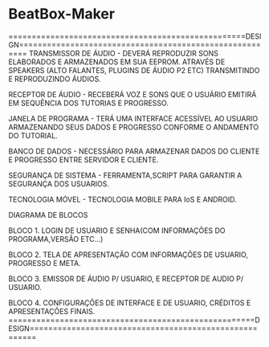 # BeatBox-Maker

===================================================DESIGN========================================================
TRANSMISSOR DE ÁUDIO - DEVERÁ REPRODUZIR SONS ELABORADOS E ARMAZENADOS EM SUA EEPROM.
ATRAVÉS DE SPEAKERS (ALTO FALANTES, PLUGINS DE ÁUDIO P2 ETC) TRANSMITINDO E REPRODUZINDO ÁUDIOS.

RECEPTOR DE ÁUDIO - RECEBERÁ VOZ E SONS QUE O USUÁRIO EMITIRÁ EM SEQUÊNCIA DOS TUTORIAS E PROGRESSO.

JANELA DE PROGRAMA - TERÁ UMA INTERFACE ACESSÍVEL AO USUARIO ARMAZENANDO SEUS DADOS E PROGRESSO CONFORME O ANDAMENTO DO TUTORIAL.

BANCO DE DADOS - NECESSÁRIO PARA ARMAZENAR DADOS DO CLIENTE E PROGRESSO ENTRE SERVIDOR E CLIENTE.

SEGURANÇA DE SISTEMA  - FERRAMENTA,SCRIPT PARA GARANTIR A SEGURANÇA DOS USUARIOS.

TECNOLOGIA MÓVEL - TECNOLOGIA MOBILE PARA IoS E ANDROID.


DIAGRAMA DE BLOCOS

BLOCO 1.
LOGIN DE USUARIO E SENHA(COM INFORMAÇÕES DO PROGRAMA,VERSÃO ETC...)

BLOCO 2.
TELA DE APRESENTAÇÃO COM INFORMAÇÕES DE USUARIO, PROGRESSO E META.

BLOCO 3.
EMISSOR DE ÁUDIO P/ USUARIO, E RECEPTOR DE AUDIO P/ USUARIO.

BLOCO 4.
CONFIGURAÇÕES DE INTERFACE E DE USUARIO, CRÉDITOS E APRESENTAÇÕES FINAIS.
=====================================================DESIGN=======================================================
